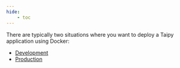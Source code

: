 ```yaml
---
hide:
    - toc
---
```

There are typically two situations where you want to deploy a Taipy application
using Docker:

- [Development](development.md)
- [Production](production.md)

